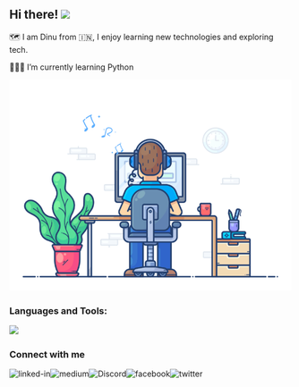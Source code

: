 <h2 align="left">
 Hi there!
  <img src="https://media2.giphy.com/media/oIAha6UGEx8UMGSFIt/giphy.gif" hight="70" width="70">
</h2>

 🗺️ I am Dinu from 🇮🇳, I enjoy learning new technologies and exploring tech.

 🧑🏻‍💻 I’m currently learning Python 


<!-- BANNER -->
<img  src="https://github.com/dinu2046/dinu2046/blob/main/assets/lofi_code.gif" />


<h3 align="left">Languages and Tools:</h3>

<p align="left">
  <a href="https://skillicons.dev">
    <img src="https://skillicons.dev/icons?i=java,spring,hibernate,gradle,idea,eclipse,vscode,vim,redis,mongodb,mysql,html,css,js,nodejs,graphql,bootstrap,py,docker,netlify,git,stackoverflow,nginx,jenkins&perline=12&theme=light" /></a>
  </p>

  <h3 align="left">Connect with me</h3>

[<img align="left" alt="linked-in" src="https://img.shields.io/badge/linkedin-%230077B5.svg?&style=for-the-badge&logo=linkedin&logoColor=white" />](https://www.linkedin.com)[<img align="left" alt="medium" src="https://img.shields.io/badge/medium-%2312100E.svg?&style=for-the-badge&logo=medium&logoColor=white" />](https://medium.com/)[<img align="left" alt="Discord" src="https://img.shields.io/badge/Discord-FE7A16?logo=Discord&logoColor=white&style=for-the-badge" />](https://discord.com)[<img align="left" alt="facebook" src="https://img.shields.io/badge/facebook-%231877F2.svg?&style=for-the-badge&logo=facebook&logoColor=white" />](https://www.facebook.com)[<img align="left" alt="twitter" src="https://img.shields.io/badge/twitter-%231DA1F2.svg?&style=for-the-badge&logo=twitter&logoColor=white" />](https://twitter.com)

<br>
<br>
  

  
